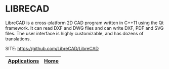 # LIBRECAD
 
 LibreCAD is a cross-platform 2D CAD program written 
 in C++11 using the Qt framework. It can read DXF and 
 DWG files and can write DXF, PDF and SVG files. 
 The user interface is highly customizable, and has 
 dozens of translations.
 
 SITE: https://github.com/LibreCAD/LibreCAD

 | [Applications](https://portable-linux-apps.github.io/apps.html) | [Home](https://portable-linux-apps.github.io)
 | --- | --- |
